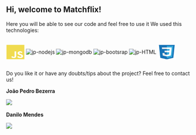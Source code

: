 
## Hi, welcome to Matchflix!

  
Here you will be able to see our code and feel free to use it 
We used this technologies:

<div  style="display: inline_block"><br>

 

<img  align="center"  alt="jp-Js"  height="40"  width="50"  src="https://raw.githubusercontent.com/devicons/devicon/master/icons/javascript/javascript-plain.svg">

<img  align="center"  alt="jp-nodejs"  height="40"  width="40"  src="https://user-images.githubusercontent.com/78766133/125085408-753ad800-e0c2-11eb-9cd7-e62559b3a292.png">

<img  align="center"  alt="jp-mongodb"  height="40"  width="45"  src="https://user-images.githubusercontent.com/78766133/125085778-dd89b980-e0c2-11eb-972b-813f7770ca01.png">

<img  align="center"  alt="jp-bootsrap"  height="40"  width="40"  src="https://user-images.githubusercontent.com/78766133/125085920-0316c300-e0c3-11eb-9b94-d8946f50c187.png">


<img  align="center"  alt="jp-HTML"  height="60"  width="50"  src="https://user-images.githubusercontent.com/78766133/125084441-74557680-e0c1-11eb-8cb2-b1f3eec3ff13.png">

  

<img  align="center"  alt="jp-CSS"  height="40"  width="50"  src="https://raw.githubusercontent.com/devicons/devicon/master/icons/css3/css3-original.svg">  
  

</div>

  

##

  



  Do you like it or have any doubts/tips about the project? Feel free to contact us!
  
**João Pedro Bezerra**



<a  href="https://www.linkedin.com/in/jo%C3%A3opbbezerra/"  target="_blank"><img  src="https://img.shields.io/badge/-LinkedIn-%230077B5?style=for-the-badge&logo=linkedin&logoColor=white"  target="_blank"></a>

</div>

**Danilo Mendes**

<a  href="https://www.linkedin.com/in/jo%C3%A3opbbezerra/"  target="_blank"><img  src="https://img.shields.io/badge/-LinkedIn-%230077B5?style=for-the-badge&logo=linkedin&logoColor=white"  target="_blank"></a>
